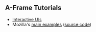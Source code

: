 ## A-Frame Tutorials

- [Interactive UIs](http://ottifox.com/prototype/2017/09/07/prototype-webvr-uis-with-aframe.html)
- Mozilla's [main examples](https://aframe.io/aframe/examples/)  ([source code](https://github.com/aframevr/aframe/tree/master/examples))